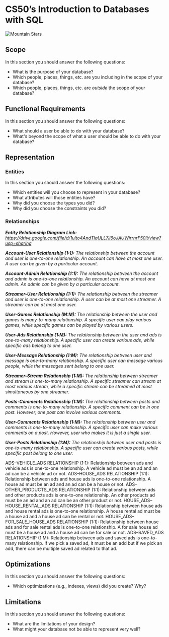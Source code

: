 # CS50’s Introduction to Databases with SQL
![Mountain   Stars](https://github.com/user-attachments/assets/ecce4111-4fc6-4707-99c8-9a9eaabc9f8f)

## Scope
In this section you should answer the following questions:

* What is the purpose of your database?
* Which people, places, things, etc. are you including in the scope of your database?
* Which people, places, things, etc. are *outside* the scope of your database?

## Functional Requirements
In this section you should answer the following questions:

* What should a user be able to do with your database?
* What's beyond the scope of what a user should be able to do with your database?

## Representation
### Entities
In this section you should answer the following questions:

* Which entities will you choose to represent in your database?
* What attributes will those entities have?
* Why did you choose the types you did?
* Why did you choose the constraints you did?

### Relationships
**_Entity Relationship Diagram Link:_** _https://drive.google.com/file/d/1ulto4AndTlaULL7J6oJAUWirrnrF50li/view?usp=sharing_

**_Account-User Relationship (1:1):_** _The relationship between the account and user is one-to-one relationship. An account can have at most one user. A user can be given by a particular account._

**_Account-Admin Relationship (1:1):_** _The relationship between the account and admin is one-to-one relationship. An account can have at most one admin. An admin can be given by a particular account._

**_Streamer-User Relationship (1:1):_** _The relationship between the streamer and user is one-to-one relationship. A user can be at most one streamer. A streamer can be at most one user._

**_User-Games Relationship (M:M):_** _The relationship between the user and games is many-to-many relationship. A specific user can play various games, while specific games can be played by various users._

**_User-Ads Relationship (1:M):_** _The relationship between the user and ads is one-to-many relationship. A specific user can create various ads, while specific ads belong to one user._

**_User-Message Relationship (1:M):_** _The relationship between user and message is one-to-many relationship. A specific user can message various people, while the messages sent belong to one user._

**_Streamer-Stream Relationship (1:M):_** _The relationship between streamer and stream is one-to-many relationship. A specific streamer can stream at most various stream, while a specific stream can be streamed at most simultaneous by one streamer._

**_Posts-Comments Relationship (1:M):_** _The relationship between posts and comments is one-to-many relationship. A specific comment can be in one post. However, one post can involve various comments._

**_User-Comments Relationship (1:M):_** _The relationship between user and comments is one-to-many relationship. A specific user can make various comments on a post. However, user who makes it is just a single user._

**_User-Posts Relationship (1:M):_** _The relationship between user and posts is one-to-many relationship. A specific user can create various posts, while specific post belong to one user._

ADS–VEHICLE_ADS RELATIONSHIP (1:1): Relationship between ads and vehicle ads is one-to-one relationship. A vehicle ad must be an ad and an ad can be a vehicle ad or not.
ADS–HOUSE_ADS RELATIONSHIP (1:1): Relationship between ads and house ads is one-to-one relationship. A house ad must be an ad and an ad can be a house or not.
ADS–OTHER_PRODUCTS_ADS RELATIONSHIP (1:1): Relationship between ads and other products ads is one-to-one relationship. An other products ad must be an ad and an ad can be an other product or not.
HOUSE_ADS–HOUSE_RENTAL_ADS RELATIONSHIP (1:1): Relationship between house ads and house rental ads is one-to-one relationship. A house rental ad must be a house ad and a house ad can be rental or not.
HOUSE_ADS–FOR_SALE_HOUSE_ADS RELATIONSHIP (1:1): Relationship between house ads and for sale rental ads is one-to-one relationship. A for sale house ad must be a house ad and a house ad can be for sale or not.
ADS–SAVED_ADS RELATIONSHIP (1:M): Relationship between ads and saved ads is one-to-many relationship. If we pick a saved ad, it must be an add but if we pick an add, there can be multiple saved ad related to that ad.

## Optimizations

In this section you should answer the following questions:

* Which optimizations (e.g., indexes, views) did you create? Why?

## Limitations

In this section you should answer the following questions:

* What are the limitations of your design?
* What might your database not be able to represent very well?
